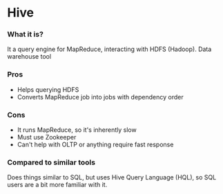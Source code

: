 # Hive

### What it is?
It a query engine for MapReduce, interacting with HDFS (Hadoop). Data warehouse tool

### Pros
- Helps querying HDFS
- Converts MapReduce job into jobs with dependency order

### Cons
- It runs MapReduce, so it's inherently slow
- Must use Zookeeper
- Can't help with OLTP or anything require fast response

### Compared to similar tools
Does things similar to SQL, but uses Hive Query Language (HQL), so SQL users are a bit more familiar with it.